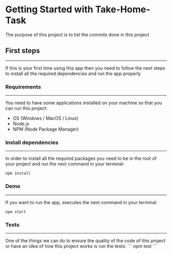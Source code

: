 # Getting Started with Take-Home-Task

The purpose of this project is to list the commits done in this project

## First steps
<hr>

If this is your first time using this app then you need to follow the next steps to install all the required dependencies and run the app properly
### Requirements
<hr>

You need to have some applications installed on your machine so that you can run this project:
* OS (Windows / MacOS / Linux)
* Node.js
* NPM (Node Package Manager)

### Install dependencies
<hr>

In order to install all the required packages you need to be in the root of your project and run the next command in your terminal:
```
npm install
```
### Demo
<hr>

If you want to run the app, executes the next command in your terminal:
```
npm start
```

### Tests
<hr>
One of the things we can do to ensure the quality of the code of this project or have an idea of how this project works is run the tests:
```
npm test
```